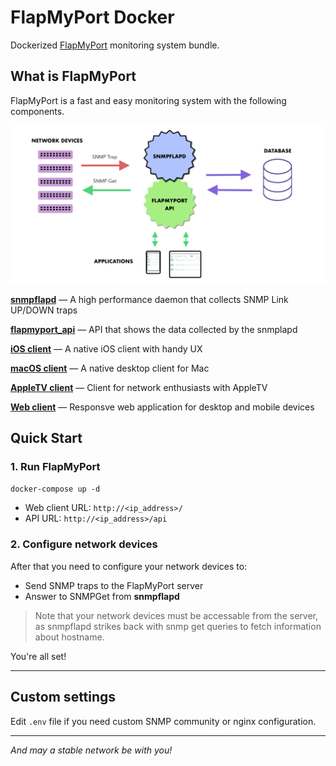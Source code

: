 # FlapMyPort Docker

Dockerized [FlapMyPort](https://flapmyport.com) monitoring system bundle.

## What is FlapMyPort

FlapMyPort is a fast and easy monitoring system with the following components.

![Scheme](assets/scheme.png)

**[snmpflapd](https://github.com/phylocko/snmpflapd)** — A high performance daemon that collects SNMP Link UP/DOWN traps

**[flapmyport_api](https://github.com/phylocko/flapmyport_api)** — API that shows the data collected by the snmplapd

**[iOS client](https://github.com/phylocko/FlapMyPort-iPhone)** — A native iOS client with handy UX

**[macOS client](https://github.com/phylocko/FlapMyPort-Mac)** — A native desktop client for Mac

**[AppleTV client](https://github.com/phylocko/FlapMyPort-AppleTV)** — Client for network enthusiasts with AppleTV

**[Web client](web)** — Responsve web application for desktop and mobile devices


## Quick Start

### 1. Run FlapMyPort
`docker-compose up -d`

- Web client URL: `http://<ip_address>/`
- API URL: `http://<ip_address>/api`

### 2. Configure network devices

After that you need to configure your network devices to:
- Send SNMP traps to the FlapMyPort server
- Answer to SNMPGet from **snmpflapd**

> Note that your network devices must be accessable from the server, 
> as snmpflapd strikes back with snmp get queries to fetch information about hostname.

You're all set!

---

## Custom settings

Edit `.env` file if you need custom SNMP community or nginx configuration.

---
*And may a stable network be with you!*
